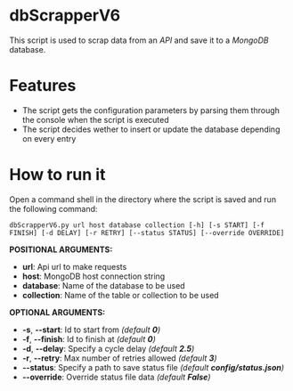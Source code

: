 # dbScrapperV6
This script is used to scrap data from an _API_ and save it to a _MongoDB_ database.

# Features
- The script gets the configuration parameters by parsing them through the console when the script is executed
- The script decides wether to insert or update the database depending on every entry

# How to run it
Open a command shell in the directory where the script is saved and run the following command:
```
dbScrapperV6.py url host database collection [-h] [-s START] [-f FINISH] [-d DELAY] [-r RETRY] [--status STATUS] [--override OVERRIDE]
```

**POSITIONAL ARGUMENTS:**
- **url**: Api url to make requests
- **host**: MongoDB host connection string
- **database**: Name of the database to be used
- **collection**: Name of the table or collection to be used

**OPTIONAL ARGUMENTS:**
- **-s**, **--start**: Id to start from _(default **0**)_
- **-f**, **--finish**: Id to finish at _(default **0**)_
- **-d**, **--delay**: Specify a cycle delay _(default **2.5**)_
- **-r**, **--retry**: Max number of retries allowed _(default **3**)_
- **--status**: Specify a path to save status file _(default **config/status.json**)_
- **--override**: Override status file data _(default **False**)_
